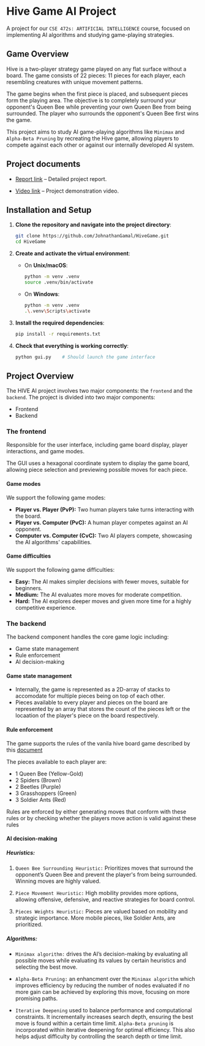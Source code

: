 # Hive Game AI Project
A project for our `CSE 472s: ARTIFICIAL INTELLIGENCE` course, focused on implementing AI algorithms and studying game-playing strategies.

## Game Overview
Hive is a two-player strategy game played on any flat surface without a board. The game consists of 22 pieces: 11 pieces for each player, each resembling creatures with unique movement patterns.

The game begins when the first piece is placed, and subsequent pieces form the playing area. The objective is to completely surround your opponent's Queen Bee while preventing your own Queen Bee from being surrounded. The player who surrounds the opponent's Queen Bee first wins the game.

This project aims to study AI game-playing algorithms like `Minimax` and `Alpha-Beta Pruning` by recreating the Hive game, allowing players to compete against each other or against our internally developed AI system.


## Project documents

- [Report link](https://drive.google.com/file/d/1BsbyqM9plb_7j5rSjCvhhprzm_g-VGV1/view?usp=sharing)  – Detailed project report.

- [Video link](https://www.youtube.com/watch?v=zbcmykzmZIE&feature=youtu.be) – Project demonstration video.

## Installation and Setup

1. **Clone the repository and navigate into the project directory**:
   ```bash
   git clone https://github.com/JohnathanGamal/HiveGame.git
   cd HiveGame
   ```

2. **Create and activate the virtual environment**:  
   - On **Unix/macOS**:
     ```bash
     python -m venv .venv
     source .venv/bin/activate
     ```
   - On **Windows**:
     ```bash
     python -m venv .venv
     .\.venv\Scripts\activate
     ```

3. **Install the required dependencies**:
   ```bash
   pip install -r requirements.txt
   ```

4. **Check that everything is working correctly**:
   ```bash
   python gui.py    # Should launch the game interface
   ```

## Project Overview

The HIVE AI project involves two major components: the `frontend` and the `backend`. 
The project is divided into two major components:
- Frontend
- Backend

### The frontend

Responsible for the user interface, including game board display, player interactions, and game modes.

The GUI uses a hexagonal coordinate system to display the game board, allowing piece selection and previewing possible moves for each piece.

#### Game modes

We support the following game modes:
- **Player vs. Player (PvP):** Two human players take turns interacting with the board.
- **Player vs. Computer (PvC):** A human player competes against an AI opponent.
- **Computer vs. Computer (CvC):** Two AI players compete, showcasing the AI algorithms' capabilities.

#### Game difficulties

We support the following game difficulties:
- **Easy:** The AI makes simpler decisions with fewer moves, suitable for beginners.
- **Medium:** The AI evaluates more moves for moderate competition.
- **Hard:** The AI explores deeper moves and given more time for a highly competitive experience.

### The backend

The backend component handles the core game logic including:
- Game state management
- Rule enforcement
- AI decision-making

#### Game state management

- Internally, the game is represented as a 2D-array of stacks to accomodate for multiple pieces being on top of each other.
- Pieces available to every player and pieces on the board are represented by an array that stores the count of the pieces left or the locaation of the player's piece on the board respectively.

#### Rule enforcement

The game supports the rules of the vanila hive board game described by this [document](https://www.ultraboardgames.com/hive/game-rules.php)

The pieces available to each player are:
- 1 Queen Bee (Yellow-Gold)
- 2 Spiders (Brown)
- 2 Beetles (Purple)
- 3 Grasshoppers (Green)
- 3 Soldier Ants (Red)

Rules are enforced by either generating moves that conform with these rules or by checking whether the players move action is valid against these rules

#### AI decision-making

##### Heuristics:

1. `Queen Bee Surrounding Heuristic:`
Prioritizes moves that surround the opponent’s Queen Bee and prevent the player's from being surrounded. Winning moves are highly valued.

2. `Piece Movement Heuristic:`
High mobility provides more options, allowing offensive, defensive, and reactive strategies for board control.

3. `Pieces Weights Heuristic:`
Pieces are valued based on mobility and strategic importance. More mobile pieces, like Soldier Ants, are prioritized.

##### Algorithms:

- `Minimax algorithm:`
drives the AI’s decision-making by evaluating all possible moves while evaluating its values by certain heuristics and selecting the best move. 

- `Alpha-Beta Pruning:`
an enhancment over the `Minimax algorithm` which improves efficiency by reducing the number of nodes evaluated if no more gain can be achieved by exploring this move, focusing on more promising paths.

- `Iterative Deepening`
used to balance performance and computational constraints. It incrementally increases search depth, ensuring the best move is found within a certain time limit. `Alpha-Beta pruning` is incorporated within iterative deepening for optimal efficiency. This also helps adjust difficulty by controlling the search depth or time limit.
